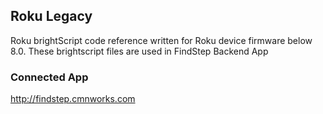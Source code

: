 ## Roku Legacy
Roku brightScript code reference written for Roku device firmware below 8.0. These brightscript files are used in FindStep Backend App

### Connected App
http://findstep.cmnworks.com
